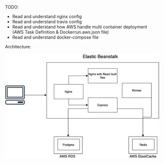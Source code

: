 TODO:
- Read and understand nginx config
- Read and understand travis config
- Read and understand how AWS handle multi container deployment (AWS Task Definition & Dockerrun.aws.json file)
- Read and understand docker-compose file

Architecture:

<img src="misc/Architecture.jpg" width="800">